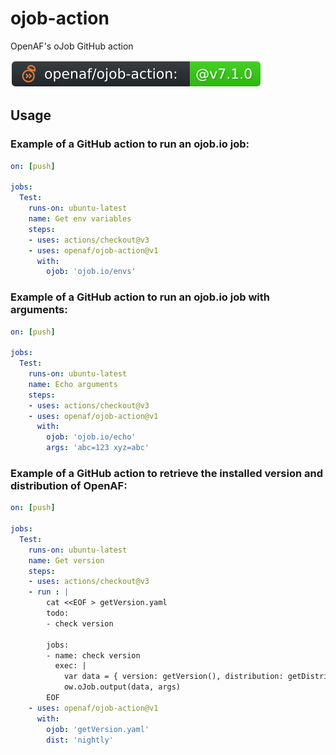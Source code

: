 # ojob-action
OpenAF's oJob GitHub action

![version](.github/ojobs/version.svg)

## Usage

### Example of a GitHub action to run an ojob.io job:

````yaml
on: [push]

jobs:
  Test:
    runs-on: ubuntu-latest
    name: Get env variables
    steps:
    - uses: actions/checkout@v3
    - uses: openaf/ojob-action@v1
      with:
        ojob: 'ojob.io/envs'
````

### Example of a GitHub action to run an ojob.io job with arguments:

````yaml
on: [push]

jobs:
  Test:
    runs-on: ubuntu-latest
    name: Echo arguments
    steps:
    - uses: actions/checkout@v3
    - uses: openaf/ojob-action@v1
      with:
        ojob: 'ojob.io/echo'
        args: 'abc=123 xyz=abc'
````

### Example of a GitHub action to retrieve the installed version and distribution of OpenAF:

````yaml
on: [push]

jobs:
  Test:
    runs-on: ubuntu-latest
    name: Get version
    steps:
    - uses: actions/checkout@v3
    - run : |
        cat <<EOF > getVersion.yaml
        todo:
        - check version
        
        jobs:
        - name: check version
          exec: |
            var data = { version: getVersion(), distribution: getDistribution() }
            ow.oJob.output(data, args)
        EOF
    - uses: openaf/ojob-action@v1
      with:
        ojob: 'getVersion.yaml'
        dist: 'nightly'
````
